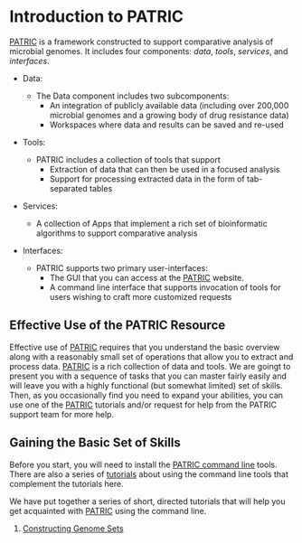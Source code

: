 # Introduction to PATRIC

[PATRIC](https://www.patricbrc.org/) is a framework constructed to support comparative analysis of microbial genomes.  It includes four components: *data*, *tools*, *services*, and *interfaces*.

* Data:
  * The Data component includes two subcomponents:
	* An integration of publicly available data (including over 200,000 microbial genomes and a growing body of drug resistance data)
	* Workspaces  where data and results can be saved and re-used

* Tools:
  * PATRIC includes a collection of tools that support 
	* Extraction of data that can then be used in a focused analysis
	* Support for processing extracted data in the form of tab-separated tables

* Services:
  * A collection of Apps that implement a rich set of bioinformatic algorithms to support comparative analysis

* Interfaces:
  * PATRIC supports two primary user-interfaces: 
	* The GUI that you can access at the [PATRIC](https://www.patricbrc.org/) website.
	* A command line interface that supports invocation of tools for users wishing to craft more customized requests

## Effective Use of the PATRIC Resource

Effective use of [PATRIC](https://www.patricbrc.org/) requires that you understand the basic overview along with a reasonably small set of operations that allow you to extract and process data. [PATRIC](https://www.patricbrc.org/) is a rich collection of data and tools.  We are goingt to present you with a sequence of tasks that you can master fairly easily and will leave you with a highly functional (but somewhat limited) set of skills.  Then, as you occasionally find you need to expand your abilities, you can use one of the [PATRIC](https://www.patricbrc.org/) tutorials and/or request for help from the PATRIC support team for more help.

## Gaining the Basic Set of Skills

Before you start, you will need to install the [PATRIC command line](https://docs.patricbrc.org//cli_tutorial/index.html#installing-the-cli-release) tools. There are also a series of [tutorials](https://docs.patricbrc.org//cli_tutorial/cli_getting_started.html) about using the command line tools that complement the tutorials here.

We have put together a series of short, directed tutorials that will help you get acquainted with [PATRIC](https://www.patricbrc.org/) using the command line.

1. [Constructing Genome Sets](GenomeSets)

